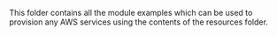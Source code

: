 This folder contains all the module examples which can be used to provision any AWS services using the contents of the resources folder.
